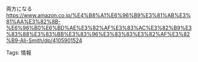 両方になる  
https://www.amazon.co.jp/%E4%B8%A1%E6%96%B9%E3%81%AB%E3%81%AA%E3%82%8B-%E6%96%B0%E6%BD%AE%E3%82%AF%E3%83%AC%E3%82%B9%E3%83%88%E3%83%BB%E3%83%96%E3%83%83%E3%82%AF%E3%82%B9-Ali-Smith/dp/4105901524  

Tags: 情報